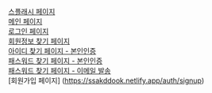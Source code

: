 [스플래시 페이지](https://ssakddook.netlify.app)<br />
[메인 페이지](https://ssakddook.netlify.app/intro)<br />
[로그인 페이지](https://ssakddook.netlify.app/auth/login)<br />
[회원정보 찾기 페이지](https://ssakddook.netlify.app/auth/search)<br />
[아이디 찾기 페이지 - 본인인증](https://ssakddook.netlify.app/auth/find/id)<br />
[패스워드 찾기 페이지 - 본인인증](https://ssakddook.netlify.app/auth/find/password)<br />
[패스워드 찾기 페이지 - 이메일 발송](https://ssakddook.netlify.app/auth/find/password/success)<br />
[회원가입 페이지] (https://ssakddook.netlify.app/auth/signup)<br />

